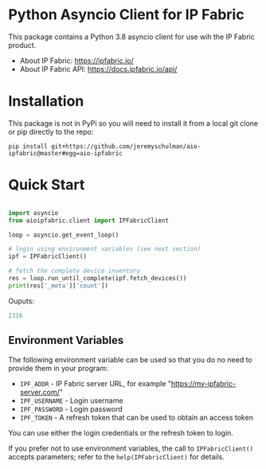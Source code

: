 # Python Asyncio Client for IP Fabric

This package contains a Python 3.8 asyncio client for use wih the IP Fabric product.

   * About IP Fabric: https://ipfabric.io/
   * About IP Fabric API: https://docs.ipfabric.io/api/


# Installation

This package is not in PyPi so you will need to install it from a local git clone or pip
directly to the repo:

```
pip install git+https://github.com/jeremyschulman/aio-ipfabric@master#egg=aio-ipfabric
```

# Quick Start

````python

import asyncio
from aioipfabric.client import IPFabricClient

loop = asyncio.get_event_loop()

# login using environment variables (see next section)
ipf = IPFabricClient()

# fetch the complete device inventory
res = loop.run_until_complete(ipf.fetch_devices())
print(res['_meta']['count'])
````

Ouputs:
````python
2316
````

## Environment Variables

The following environment variable can be used so that you do no need to provide them in
your program:

   * `IPF_ADDR` - IP Fabric server URL, for example "https://my-ipfabric-server.com/"
   * `IPF_USERNAME` - Login username
   * `IPF_PASSWORD` - Login password
   * `IPF_TOKEN` - A refresh token that can be used to obtain an access token

You can use either the login credentials or the refresh token to login.

If you prefer not to use environment variables, the call to `IPFabricClient()` accepts
parameters; refer to the `help(IPFabricClient)` for details.
